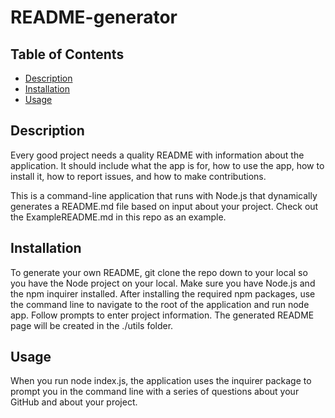 # README-generator

## Table of Contents

* [Description](#description)
* [Installation](#installation)
* [Usage](#usage)


## Description
Every good project needs a quality README with information about the application. It should include what the app is for, how to use the app, how to install it, how to report issues, and how to make contributions.

This is a command-line application that runs with Node.js that dynamically generates a README.md file based on input about your project. Check out the ExampleREADME.md in this repo as an example.

## Installation
To generate your own README, git clone the repo down to your local so you have the Node project on your local. Make sure you have Node.js and the npm inquirer installed. After installing the required npm packages, use the command line to navigate to the root of the application and run node app. Follow prompts to enter project information. The generated README page will be created in the ./utils folder.

## Usage
When you run node index.js, the application uses the inquirer package to prompt you in the command line with a series of questions about your GitHub and about your project.






